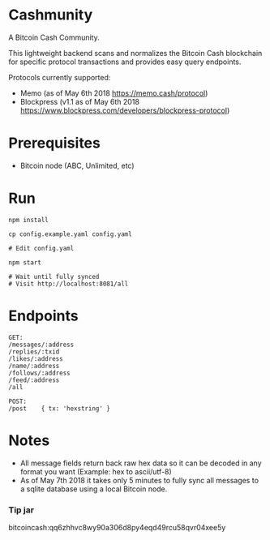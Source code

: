 # Cashmunity

A Bitcoin Cash Community.

This lightweight backend scans and normalizes the Bitcoin Cash blockchain for specific protocol transactions and provides easy query endpoints.

Protocols currently supported:
- Memo          (as of May 6th 2018 https://memo.cash/protocol)
- Blockpress    (v1.1 as of May 6th 2018 https://www.blockpress.com/developers/blockpress-protocol)




# Prerequisites

- Bitcoin node (ABC, Unlimited, etc)

# Run

```
npm install

cp config.example.yaml config.yaml

# Edit config.yaml

npm start

# Wait until fully synced
# Visit http://localhost:8081/all
```

# Endpoints

```
GET:
/messages/:address
/replies/:txid
/likes/:address
/name/:address
/follows/:address
/feed/:address
/all

POST:
/post    { tx: 'hexstring' }
```

# Notes

- All message fields return back raw hex data so it can be decoded in any format you want (Example: hex to ascii/utf-8)
- As of May 7th 2018 it takes only 5 minutes to fully sync all messages to a sqlite database using a local Bitcoin node.

### Tip jar

bitcoincash:qq6zhhvc8wy90a306d8py4eqd49rcu58qvr04xee5y
